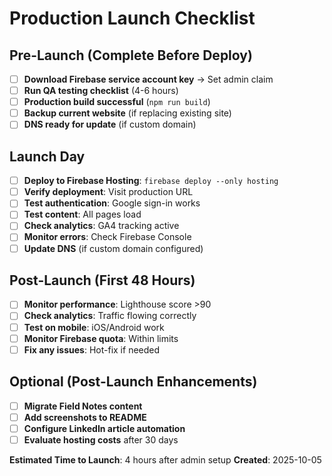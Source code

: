 # Production Launch Checklist

## Pre-Launch (Complete Before Deploy)

- [ ] **Download Firebase service account key** → Set admin claim
- [ ] **Run QA testing checklist** (4-6 hours)
- [ ] **Production build successful** (`npm run build`)
- [ ] **Backup current website** (if replacing existing site)
- [ ] **DNS ready for update** (if custom domain)

## Launch Day

- [ ] **Deploy to Firebase Hosting**: `firebase deploy --only hosting`
- [ ] **Verify deployment**: Visit production URL
- [ ] **Test authentication**: Google sign-in works
- [ ] **Test content**: All pages load
- [ ] **Check analytics**: GA4 tracking active
- [ ] **Monitor errors**: Check Firebase Console
- [ ] **Update DNS** (if custom domain configured)

## Post-Launch (First 48 Hours)

- [ ] **Monitor performance**: Lighthouse score >90
- [ ] **Check analytics**: Traffic flowing correctly
- [ ] **Test on mobile**: iOS/Android work
- [ ] **Monitor Firebase quota**: Within limits
- [ ] **Fix any issues**: Hot-fix if needed

## Optional (Post-Launch Enhancements)

- [ ] **Migrate Field Notes content**
- [ ] **Add screenshots to README**
- [ ] **Configure LinkedIn article automation**
- [ ] **Evaluate hosting costs** after 30 days

**Estimated Time to Launch**: 4 hours after admin setup
**Created**: 2025-10-05
